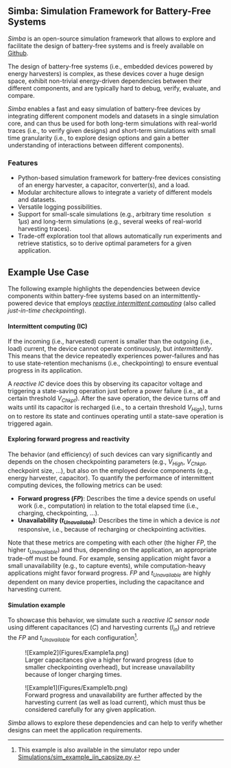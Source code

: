 
## Simba: Simulation Framework for Battery-Free Systems

*Simba* is an open-source simulation framework that allows to explore and facilitate the design of battery-free systems and is freely available on [Github](https://github.com/LENS-TUGraz/simba/tree/master).

The design of battery-free systems (i.e., embedded devices powered by energy harvesters) is complex, as these devices cover a huge design space, exhibit non-trivial energy-driven dependencies between their different components, and are typically hard to debug, verify, evaluate, and compare.

*Simba* enables a fast and easy simulation of battery-free devices by integrating different component models and datasets in a single simulation core, and can thus be used for both long-term simulations with real-world traces (i.e., to verify given designs) and short-term simulations with small time granularity (i.e., to explore design options and gain a better understanding of interactions between different components). 
### Features

- Python-based simulation framework for battery-free devices consisting of an energy harvester, a capacitor, converter(s), and a load.
- Modular architecture allows to integrate a variety of different models and datasets.
- Versatile logging possibilities.
- Support for small-scale simulations (e.g., arbitrary time resolution $\leq 1\mu s$) and long-term simulations (e.g., several weeks of real-world harvesting traces).
- Trade-off exploration tool that allows automatically run experiments and retrieve statistics, so to derive optimal parameters for a given application.

## Example Use Case

The following example highlights the dependencies between device components within battery-free systems based on an intermittently-powered device that employs [*reactive intermittent computing*](https://royalsocietypublishing.org/doi/10.1098/rsta.2019.0158) (also called *just-in-time checkpointing*).
#### Intermittent computing (IC)

If the incoming (i.e., harvested) current is smaller than the outgoing (i.e., load) current, the device cannot operate continuously, but *intermittently*. This means that the device repeatedly experiences power-failures and has to use state-retention mechanisms (i.e., checkpointing) to ensure eventual progress in its application. 

A *reactive IC* device does this by observing its capacitor voltage and triggering a state-saving operation just before a power failure (i.e., at a certain threshold $V_{Chkpt}$). After the save operation, the device turns off and waits until its capacitor is recharged (i.e., to a certain threshold $V_{High}$), turns on to restore its state and continues operating until a state-save operation is triggered again.

#### Exploring forward progress and reactivity 

The behavior (and efficiency) of such devices can vary significantly and depends on the chosen checkpointing parameters (e.g., $V_{High}$, $V_{Chkpt}$, checkpoint size, ...), but also on the employed device components (e.g., energy harvester, capacitor). To quantify the performance of intermittent computing devices, the following metrics can be used:

- **Forward progress ($FP$)**: Describes the time a device spends on useful work (i.e., computation) in relation to the total elapsed time (i.e., charging, checkpointing, ...).
- **Unavailability ($t_{Unavailable}$)**: Describes the time in which a device is *not* responsive, i.e., because of recharging or checkpointing activities.

Note that these metrics are competing with each other (the higher $FP$, the higher $t_{Unavailable}$) and thus, depending on the application, an appropriate trade-off must be found. For example, sensing application might favor a small unavailability (e.g., to capture events), while computation-heavy applications might favor forward progress.
$FP$ and $t_{Unavailable}$ are highly dependent on many device properties, including the capacitance and harvesting current.
#### Simulation example

To showcase this behavior, we simulate such a *reactive IC sensor node* using different capacitances ($C$) and harvesting currents ($I_{in}$) and retrieve the $FP$ and $t_{Unavailable}$ for each configuration[^1].
[^1]: This example is also available in the simulator repo under [Simulations/sim_example_iin_capsize.py](https://github.com/simbaframework/simba/blob/master/Simulations/sim_example_iin_capsize.py).

<figure markdown>
  ![Example2](Figures/Example1a.png)
  <figcaption>Larger capacitances give a higher forward progress (due to smaller checkpointing overhead), but increase unavailability because of longer charging times.</figcaption>
</figure>


<figure markdown>
  ![Example1](Figures/Example1b.png)
  <figcaption>Forward progress and unavailability are further affected by the harvesting current (as well as load current), which must thus be considered carefully for any given application.</figcaption>
</figure>

*Simba* allows to explore these dependencies and can help to verify whether designs can meet the application requirements. 

